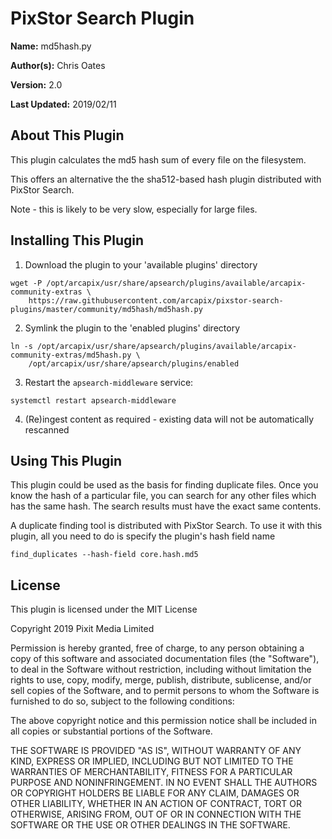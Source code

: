 # PixStor Search Plugin

**Name:** md5hash.py

**Author(s):** Chris Oates

**Version:** 2.0

**Last Updated:** 2019/02/11

## About This Plugin

This plugin calculates the md5 hash sum of every file on the filesystem.

This offers an alternative the the sha512-based hash plugin distributed with PixStor Search.

Note - this is likely to be very slow, especially for large files.

## Installing This Plugin

1. Download the plugin to your 'available plugins' directory

``` shell
wget -P /opt/arcapix/usr/share/apsearch/plugins/available/arcapix-community-extras \
    https://raw.githubusercontent.com/arcapix/pixstor-search-plugins/master/community/md5hash/md5hash.py
```

2. Symlink the plugin to the 'enabled plugins' directory

``` shell
ln -s /opt/arcapix/usr/share/apsearch/plugins/available/arcapix-community-extras/md5hash.py \
    /opt/arcapix/usr/share/apsearch/plugins/enabled
```

3. Restart the `apsearch-middleware` service:

``` shell
systemctl restart apsearch-middleware
```

4. (Re)ingest content as required - existing data will not be automatically rescanned

## Using This Plugin

This plugin could be used as the basis for finding duplicate files. Once you know the hash of a particular file, you can search for any other files which has the same hash. The search results must have the exact same contents.

A duplicate finding tool is distributed with PixStor Search. To use it with this plugin, all you need to do is specify the plugin's hash field name

```
find_duplicates --hash-field core.hash.md5
```


## License

This plugin is licensed under the MIT License

Copyright 2019 Pixit Media Limited

Permission is hereby granted, free of charge, to any person obtaining a copy of this software and associated documentation files (the "Software"), to deal in the Software without restriction, including without limitation the rights to use, copy, modify, merge, publish, distribute, sublicense, and/or sell copies of the Software, and to permit persons to whom the Software is furnished to do so, subject to the following conditions:

The above copyright notice and this permission notice shall be included in all copies or substantial portions of the Software.

THE SOFTWARE IS PROVIDED "AS IS", WITHOUT WARRANTY OF ANY KIND, EXPRESS OR IMPLIED, INCLUDING BUT NOT LIMITED TO THE WARRANTIES OF MERCHANTABILITY, FITNESS FOR A PARTICULAR PURPOSE AND NONINFRINGEMENT. IN NO EVENT SHALL THE AUTHORS OR COPYRIGHT HOLDERS BE LIABLE FOR ANY CLAIM, DAMAGES OR OTHER LIABILITY, WHETHER IN AN ACTION OF CONTRACT, TORT OR OTHERWISE, ARISING FROM, OUT OF OR IN CONNECTION WITH THE SOFTWARE OR THE USE OR OTHER DEALINGS IN THE SOFTWARE.
